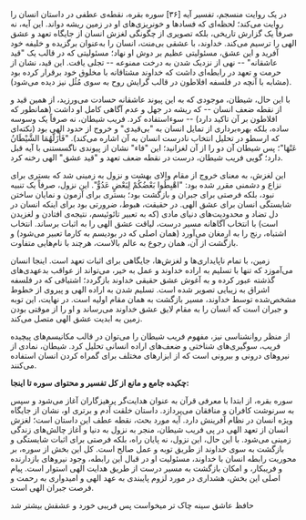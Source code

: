در یک روایت منسجم، تفسیر آیه \[۳۶\] سوره بقره، نقطه‌ی عطفی در داستان
انسان را روایت می‌کند؛ لحظه‌ای که فسادها و خونریزی‌های او در زمین ریشه
دواند. این آیه، نه صرفاً یک گزارش تاریخی، بلکه تصویری از چگونگی لغزش
انسان از جایگاه تعهد و عشق الهی را ترسیم می‌کند. خداوند، با عشقی بی‌منت،
انسان را به‌عنوان برگزیده و خلیفه خود آفرید و این عشق، مسئولیتی عظیم بر
دوش او نهاد؛ مسئولیتی که در قالب یک "قید عاشقانه" -- نهی از نزدیک شدن به
درخت ممنوعه -- تجلی یافت. این قید، نشان از حرمت و تعهد در رابطه‌ای داشت
که خداوند مشتاقانه با مخلوق خود برقرار کرده بود (مشابه با آنچه در فلسفه
افلاطون در قالب گرایش روح به سوی مُثُل نیز دیده می‌شود).

با این حال، شیطان، موجودی که به این پیوند عاشقانه حسادت می‌ورزید، از همین
قید و از نقطه ضعف انسان -- که ریشه در جهل و عدم آگاهی کامل او داشت
(همانطور که افلاطون بر آن تاکید دارد) -- سوءاستفاده کرد. فریب شیطان، نه
صرفاً یک وسوسه ساده، بلکه بهره‌برداری از تمایل انسان به "بی‌قیدی" و خروج از
حدود الهی بود (نکته‌ای که ارسطو در تحلیل انتخاب نادرست انسان به آن اشاره
می‌کند). "فَأَزَلَّهُمَا الشَّيْطَانُ عَنْهَا"؛ پس شیطان آن دو را از آن لغزانید؛ این
"فاء" نشان از پیوندی ناگسستنی با آیه قبل دارد؛ گویی فریب شیطان، درست در
نقطه ضعف تعهد و "قید عشق" الهی رخنه کرد.

این لغزش، به معنای خروج از مقام والای بهشت و نزول به زمینی شد که بستری
برای نزاع و دشمنی مقرر شده بود: "اهْبِطُوا بَعْضُكُمْ لِبَعْضٍ عَدُوٌّ". این نزول، صرفاً
یک تنبیه نبود، بلکه فرصتی برای جبران و بازگشت بود؛ بستری برای آزمون و
نمایان ساختن شایستگی انسان برای عشق الهی. در حقیقت، هبوط، ضرورتی بود
برای اینکه انسان در دل تضاد و محدودیت‌های دنیای مادی (که به تعبیر
تائوئیسم، نتیجه‌ی افتادن و لغزیدن است) با انتخاب آگاهانه مسیر درست، لیاقت
عشق الهی را به اثبات برساند. انتخاب اشتباه، رنج را به ارمغان می‌آورد
(همان اصلی که در بودیسم به کارما تعبیر می‌شود) و بازگشت از آن، همان رجوع
به عالم بالاست، هرچند با نام‌هایی متفاوت.

زمین، با تمام ناپایداری‌ها و لغزش‌ها، جایگاهی برای اثبات تعهد است. اینجا
انسان می‌آموزد که تنها با تسلیم به اراده خداوند و عمل به خیر، می‌تواند از
عواقب بدعهدی‌های گذشته عبور کرده و به آغوش عشق حقیقی خداوند بازگردد؛
اشتیاقی که در فلسفه اشراق به زیبایی تصویر شده است. تسلیم شدن به اراده
الهی و پیروی از خطوط مشخص‌شده توسط خداوند، مسیر بازگشت به همان مقام اولیه
است. در نهایت، این توبه و جبران است که انسان را به مقام لایق عشق خداوند
می‌رساند و او را از موقتی بودن زمین به ابدیت عشق الهی متصل می‌کند.

از منظر روانشناسی نیز، مفهوم فریب شیطان را می‌توان در قالب مکانیسم‌های
پیچیده فریب، سوگیری‌های شناختی و ضعف‌های اراده انسانی تحلیل کرد. شیطان،
نمادی از نیروهای درونی و بیرونی است که از ابزارهای مختلف برای گمراه کردن
انسان استفاده می‌کنند.

**چکیده جامع و مانع از کل تفسیر و محتوای سوره تا اینجا:**

سوره بقره، از ابتدا با معرفی قرآن به عنوان هدایت‌گر پرهیزگاران آغاز می‌شود
و سپس به سرنوشت کافران و منافقان می‌پردازد. داستان خلقت آدم و برتری او،
نشان از جایگاه ویژه انسان در نظام آفرینش دارد. آیه مورد بحث، نقطه عطف
این داستان است؛ لغزش انسان از تعهد الهی در پی فریب شیطان، منجر به نزول
به دنیا و آغاز چالش‌های زندگی زمینی می‌شود. با این حال، این نزول، نه پایان
راه، بلکه فرصتی برای اثبات شایستگی و بازگشت به سوی خداوند از طریق توبه و
عمل صالح است. کل این بخش از سوره، بر محوریت رابطه انسان با خداوند،
مسئولیت او در قبال این رابطه، وجود نیروهای بازدارنده و فریبکار، و امکان
بازگشت به مسیر درست از طریق هدایت الهی استوار است. پیام اصلی این بخش،
هشداری در مورد لزوم پایبندی به عهد الهی و امیدواری به رحمت و فرصت جبران
الهی است.

حافظ عاشق سینه چاک تر میخواست پس فریبی خورد و عشقش بیشتر شد
